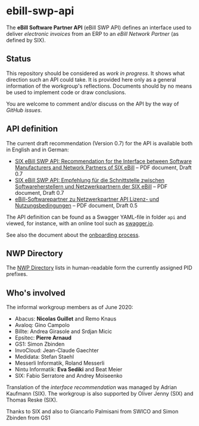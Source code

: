 # ebill-swp-api

The **eBill Software Partner API** (eBill SWP API) defines an interface used to deliver _electronic invoices_
from an ERP to an _eBill Network Partner_ (as defined by SIX).

## Status

This repository should be considered as _work in progress_. It shows what direction such an API
could take. It is provided here only as a general information of the workgroup's reflections.
Documents should by no means be used to implement code or draw conclusions.

You are welcome to comment and/or discuss on the API by the way of _GitHub issues_.

## API definition

The current draft recommendation (Version 0.7) for the API is available both in English and
in German:

- [SIX eBill SWP API: Recommendation for the Interface between Software Manufacturers and Network Partners of SIX eBill](https://github.com/swico/ebill-swp-api/blob/master/documents/InterfaceRecommendationSIXeBill.pdf) &ndash; PDF document, Draft 0.7
- [SIX eBill SWP API: Empfehlung für die Schnittstelle zwischen Softwareherstellern und Netzwerkpartnern der SIX eBill](https://github.com/swico/ebill-swp-api/blob/master/documents/SchnittstellenempfehlungSIXeBill.pdf) &ndash; PDF document, Draft 0.7
- [eBill-Softwarepartner zu Netzwerkpartner API Lizenz- und Nutzungsbedingungen](https://github.com/swico/ebill-swp-api/blob/master/LICENSE/Nutzungslizenz-SWP-API.pdf) &ndash; PDF document, Draft 0.5

The API definition can be found as a Swagger YAML-file in folder `api` and viewed,
for instance, with an online tool such as [swagger.io](https://editor.swagger.io).

See also the document about the [onboarding process](https://github.com/swico/ebill-swp-api/tree/master/documents/onboarding.md).

## NWP Directory

The [NWP Directory](https://github.com/swico/ebill-swp-api/tree/master/documents/nwp-directory.md) lists in human-readable
form the currently assigned PID prefixes.

## Who's involved

The informal workgroup members as of June 2020:

- Abacus: **Nicolas Guillet** and Remo Knaus
- Avaloq: Gino Campolo
- Billte: Andrea Girasole and Srdjan Micic
- Epsitec: **Pierre Arnaud**
- GS1: Simon Zbinden
- InvoCloud: Jean-Claude Gaechter
- Medidata: Stefan Staehl
- Messerli Informatik, Roland Messerli
- Nintu Informatik: **Eva Sediki** and Beat Meier
- SIX: Fabio Serratore and Andrey Moiseenko

Translation of the _interface recommendation_ was managed by Adrian Kaufmann (SIX).
The workgroup is also supported by Oliver Jenny (SIX) and Thomas Reske (SIX).

Thanks to SIX and also to Giancarlo Palmisani from SWICO and Simon Zbinden from GS1
